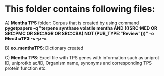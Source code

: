 # This folder contains following files:

A) **Mentha TPS** folder: Corpus that is created by using command **pygetpapers -q "terpene synthase volatile mentha AND (((SRC:MED OR SRC:PMC OR SRC:AGR OR SRC:CBA) NOT (PUB_TYPE:"Review")))" -o MenthaTPS -x -p -s**

B) **eo_menthaTPS**: Dictionary created

C) **Mentha TPS**: Excel file with TPS genes with information such as uniprot ID, uniprotkb ac/ID, Organism name, synonyms and corresponding TPS protein function etc.



